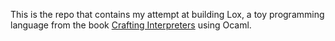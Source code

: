 This is the repo that contains my attempt at building Lox, a toy programming language
from the book [Crafting Interpreters](https://craftinginterpreters.com/) using Ocaml.
